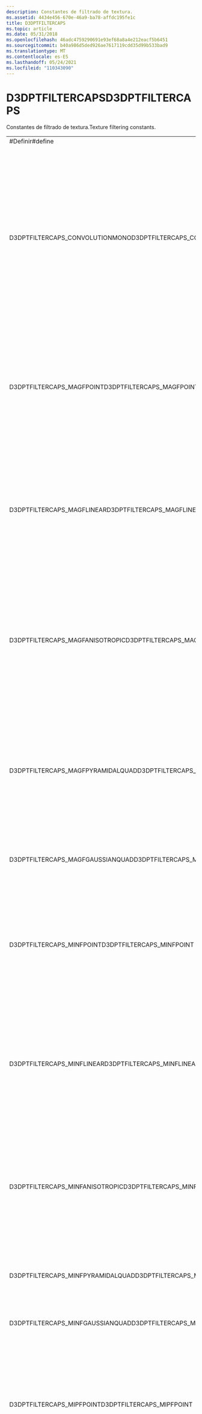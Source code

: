 ```yaml
---
description: Constantes de filtrado de textura.
ms.assetid: 4434e456-670e-46a9-ba78-affdc195fe1c
title: D3DPTFILTERCAPS
ms.topic: article
ms.date: 05/31/2018
ms.openlocfilehash: 46adc4759290691e93ef68a8a4e212eacf5b6451
ms.sourcegitcommit: b40a986d5ded926ae7617119cdd35d99b533bad9
ms.translationtype: MT
ms.contentlocale: es-ES
ms.lasthandoff: 05/24/2021
ms.locfileid: "110343090"
---
```

# <a name="d3dptfiltercaps"></a><span data-ttu-id="3a973-103">D3DPTFILTERCAPS</span><span class="sxs-lookup"><span data-stu-id="3a973-103">D3DPTFILTERCAPS</span></span>

<span data-ttu-id="3a973-104">Constantes de filtrado de textura.</span><span class="sxs-lookup"><span data-stu-id="3a973-104">Texture filtering constants.</span></span>



<table>
<colgroup>
<col style="width: 50%" />
<col style="width: 50%" />
</colgroup>
<tbody>
<tr class="odd">
<td><span data-ttu-id="3a973-105">#Definir</span><span class="sxs-lookup"><span data-stu-id="3a973-105">#define</span></span></td>
<td><span data-ttu-id="3a973-106">Descripción</span><span class="sxs-lookup"><span data-stu-id="3a973-106">Description</span></span></td>
</tr>
<tr class="even">
<td><span data-ttu-id="3a973-107">D3DPTFILTERCAPS_CONVOLUTIONMONO</span><span class="sxs-lookup"><span data-stu-id="3a973-107">D3DPTFILTERCAPS_CONVOLUTIONMONO</span></span></td>
<td><span data-ttu-id="3a973-108">El dispositivo admite el filtrado de convolución monocromática.</span><span class="sxs-lookup"><span data-stu-id="3a973-108">Device supports monochrome convolution filtering.</span></span> <span data-ttu-id="3a973-109">Este filtro se representa mediante el D3DTEXF_CONVOLUTIONMONO del tipo enumerado <a href="/windows/desktop/direct3d9/d3dtexturefiltertype"><strong>D3DTEXTUREFILTERTYPE.</strong></a></span><span class="sxs-lookup"><span data-stu-id="3a973-109">This filter is represented by the D3DTEXF_CONVOLUTIONMONO member of the <a href="/windows/desktop/direct3d9/d3dtexturefiltertype"><strong>D3DTEXTUREFILTERTYPE</strong></a> enumerated type.</span></span> 
<table>
<tbody>
<tr class="odd">
<td><span data-ttu-id="3a973-110">Diferencias entre Direct3D 9 y Direct3D 9Ex:</span><span class="sxs-lookup"><span data-stu-id="3a973-110">Differences between Direct3D 9 and Direct3D 9Ex:</span></span><br/> <span data-ttu-id="3a973-111">Esta marca solo está disponible en Direct3D 9Ex.</span><span class="sxs-lookup"><span data-stu-id="3a973-111">This flag is available in Direct3D 9Ex only.</span></span><br/></td>
</tr>
</tbody>
</table>

<p> </p></td>
</tr>
<tr class="odd">
<td><span data-ttu-id="3a973-112">D3DPTFILTERCAPS_MAGFPOINT</span><span class="sxs-lookup"><span data-stu-id="3a973-112">D3DPTFILTERCAPS_MAGFPOINT</span></span></td>
<td><span data-ttu-id="3a973-113">El dispositivo admite el filtrado de muestras de punto por fase para las texturas de aumento.</span><span class="sxs-lookup"><span data-stu-id="3a973-113">Device supports per-stage point-sample filtering for magnifying textures.</span></span> <span data-ttu-id="3a973-114">El filtro de ampliación de ejemplo de punto se representa D3DTEXF_POINT miembro del tipo enumerado <a href="/windows/desktop/direct3d9/d3dtexturefiltertype"><strong>D3DTEXTUREFILTERTYPE.</strong></a></span><span class="sxs-lookup"><span data-stu-id="3a973-114">The point-sample magnification filter is represented by the D3DTEXF_POINT member of the <a href="/windows/desktop/direct3d9/d3dtexturefiltertype"><strong>D3DTEXTUREFILTERTYPE</strong></a> enumerated type.</span></span></td>
</tr>
<tr class="even">
<td><span data-ttu-id="3a973-115">D3DPTFILTERCAPS_MAGFLINEAR</span><span class="sxs-lookup"><span data-stu-id="3a973-115">D3DPTFILTERCAPS_MAGFLINEAR</span></span></td>
<td><span data-ttu-id="3a973-116">El dispositivo admite el filtrado de interpolación bilineal por fase para la lupa de mapas MIP.</span><span class="sxs-lookup"><span data-stu-id="3a973-116">Device supports per-stage bilinear interpolation filtering for magnifying mipmaps.</span></span> <span data-ttu-id="3a973-117">El filtro mipmapping de interpolación bilineal se representa D3DTEXF_LINEAR miembro del tipo enumerado <a href="/windows/desktop/direct3d9/d3dtexturefiltertype"><strong>D3DTEXTUREFILTERTYPE.</strong></a></span><span class="sxs-lookup"><span data-stu-id="3a973-117">The bilinear interpolation mipmapping filter is represented by the D3DTEXF_LINEAR member of the <a href="/windows/desktop/direct3d9/d3dtexturefiltertype"><strong>D3DTEXTUREFILTERTYPE</strong></a> enumerated type.</span></span></td>
</tr>
<tr class="odd">
<td><span data-ttu-id="3a973-118">D3DPTFILTERCAPS_MAGFANISOTROPIC</span><span class="sxs-lookup"><span data-stu-id="3a973-118">D3DPTFILTERCAPS_MAGFANISOTROPIC</span></span></td>
<td><span data-ttu-id="3a973-119">El dispositivo admite el filtrado anisotropico por fase para las texturas de aumento.</span><span class="sxs-lookup"><span data-stu-id="3a973-119">Device supports per-stage anisotropic filtering for magnifying textures.</span></span> <span data-ttu-id="3a973-120">El filtro de ampliación anisotropica se representa mediante D3DTEXF_ANISOTROPIC miembro del tipo enumerado <a href="/windows/desktop/direct3d9/d3dtexturefiltertype"><strong>D3DTEXTUREFILTERTYPE.</strong></a></span><span class="sxs-lookup"><span data-stu-id="3a973-120">The anisotropic magnification filter is represented by the D3DTEXF_ANISOTROPIC member of the <a href="/windows/desktop/direct3d9/d3dtexturefiltertype"><strong>D3DTEXTUREFILTERTYPE</strong></a> enumerated type.</span></span></td>
</tr>
<tr class="even">
<td><span data-ttu-id="3a973-121">D3DPTFILTERCAPS_MAGFPYRAMIDALQUAD</span><span class="sxs-lookup"><span data-stu-id="3a973-121">D3DPTFILTERCAPS_MAGFPYRAMIDALQUAD</span></span></td>
<td><span data-ttu-id="3a973-122">El dispositivo admite el filtrado de muestras piramidales por fase para las texturas de lupa.</span><span class="sxs-lookup"><span data-stu-id="3a973-122">Device supports per-stage pyramidal sample filtering for magnifying textures.</span></span> <span data-ttu-id="3a973-123">El filtro de lupa piramidal se representa mediante D3DTEXF_PYRAMIDALQUAD miembro del tipo enumerado <a href="/windows/desktop/direct3d9/d3dtexturefiltertype"><strong>D3DTEXTUREFILTERTYPE.</strong></a></span><span class="sxs-lookup"><span data-stu-id="3a973-123">The pyramidal magnifying filter is represented by the D3DTEXF_PYRAMIDALQUAD member of the <a href="/windows/desktop/direct3d9/d3dtexturefiltertype"><strong>D3DTEXTUREFILTERTYPE</strong></a> enumerated type.</span></span></td>
</tr>
<tr class="odd">
<td><span data-ttu-id="3a973-124">D3DPTFILTERCAPS_MAGFGAUSSIANQUAD</span><span class="sxs-lookup"><span data-stu-id="3a973-124">D3DPTFILTERCAPS_MAGFGAUSSIANQUAD</span></span></td>
<td><span data-ttu-id="3a973-125">El dispositivo admite el filtrado de cuadrándes gaussiano por fase para las texturas de lupa.</span><span class="sxs-lookup"><span data-stu-id="3a973-125">Device supports per-stage Gaussian quad filtering for magnifying textures.</span></span></td>
</tr>
<tr class="even">
<td><span data-ttu-id="3a973-126">D3DPTFILTERCAPS_MINFPOINT</span><span class="sxs-lookup"><span data-stu-id="3a973-126">D3DPTFILTERCAPS_MINFPOINT</span></span></td>
<td><span data-ttu-id="3a973-127">El dispositivo admite el filtrado de muestras de punto por fase para la compresión de texturas.</span><span class="sxs-lookup"><span data-stu-id="3a973-127">Device supports per-stage point-sample filtering for minifying textures.</span></span> <span data-ttu-id="3a973-128">El filtro de minificación de ejemplo de punto se representa mediante D3DTEXF_POINT miembro del tipo enumerado <a href="/windows/desktop/direct3d9/d3dtexturefiltertype"><strong>D3DTEXTUREFILTERTYPE.</strong></a></span><span class="sxs-lookup"><span data-stu-id="3a973-128">The point-sample minification filter is represented by the D3DTEXF_POINT member of the <a href="/windows/desktop/direct3d9/d3dtexturefiltertype"><strong>D3DTEXTUREFILTERTYPE</strong></a> enumerated type.</span></span></td>
</tr>
<tr class="odd">
<td><span data-ttu-id="3a973-129">D3DPTFILTERCAPS_MINFLINEAR</span><span class="sxs-lookup"><span data-stu-id="3a973-129">D3DPTFILTERCAPS_MINFLINEAR</span></span></td>
<td><span data-ttu-id="3a973-130">El dispositivo admite el filtrado lineal por fase para la compresión de texturas.</span><span class="sxs-lookup"><span data-stu-id="3a973-130">Device supports per-stage linear filtering for minifying textures.</span></span> <span data-ttu-id="3a973-131">El filtro de minificación lineal se representa mediante D3DTEXF_LINEAR miembro del tipo enumerado <a href="/windows/desktop/direct3d9/d3dtexturefiltertype"><strong>D3DTEXTUREFILTERTYPE.</strong></a></span><span class="sxs-lookup"><span data-stu-id="3a973-131">The linear minification filter is represented by the D3DTEXF_LINEAR member of the <a href="/windows/desktop/direct3d9/d3dtexturefiltertype"><strong>D3DTEXTUREFILTERTYPE</strong></a> enumerated type.</span></span></td>
</tr>
<tr class="even">
<td><span data-ttu-id="3a973-132">D3DPTFILTERCAPS_MINFANISOTROPIC</span><span class="sxs-lookup"><span data-stu-id="3a973-132">D3DPTFILTERCAPS_MINFANISOTROPIC</span></span></td>
<td><span data-ttu-id="3a973-133">El dispositivo admite el filtrado anisotropico por fase para la compresión de texturas.</span><span class="sxs-lookup"><span data-stu-id="3a973-133">Device supports per-stage anisotropic filtering for minifying textures.</span></span> <span data-ttu-id="3a973-134">El filtro de minificación anisotropica se representa mediante D3DTEXF_ANISOTROPIC miembro del tipo enumerado <a href="/windows/desktop/direct3d9/d3dtexturefiltertype"><strong>D3DTEXTUREFILTERTYPE.</strong></a></span><span class="sxs-lookup"><span data-stu-id="3a973-134">The anisotropic minification filter is represented by the D3DTEXF_ANISOTROPIC member of the <a href="/windows/desktop/direct3d9/d3dtexturefiltertype"><strong>D3DTEXTUREFILTERTYPE</strong></a> enumerated type.</span></span></td>
</tr>
<tr class="odd">
<td><span data-ttu-id="3a973-135">D3DPTFILTERCAPS_MINFPYRAMIDALQUAD</span><span class="sxs-lookup"><span data-stu-id="3a973-135">D3DPTFILTERCAPS_MINFPYRAMIDALQUAD</span></span></td>
<td><span data-ttu-id="3a973-136">El dispositivo admite el filtrado de muestras piramidales por fase para la compresión de texturas.</span><span class="sxs-lookup"><span data-stu-id="3a973-136">Device supports per-stage pyramidal sample filtering for minifying textures.</span></span></td>
</tr>
<tr class="even">
<td><span data-ttu-id="3a973-137">D3DPTFILTERCAPS_MINFGAUSSIANQUAD</span><span class="sxs-lookup"><span data-stu-id="3a973-137">D3DPTFILTERCAPS_MINFGAUSSIANQUAD</span></span></td>
<td><span data-ttu-id="3a973-138">El dispositivo admite el filtrado de cuadrándes gaussiano por fase para la compresión de texturas.</span><span class="sxs-lookup"><span data-stu-id="3a973-138">Device supports per-stage Gaussian quad filtering for minifying textures.</span></span></td>
</tr>
<tr class="odd">
<td><span data-ttu-id="3a973-139">D3DPTFILTERCAPS_MIPFPOINT</span><span class="sxs-lookup"><span data-stu-id="3a973-139">D3DPTFILTERCAPS_MIPFPOINT</span></span></td>
<td><span data-ttu-id="3a973-140">El dispositivo admite el filtrado de ejemplo de punto por fase para mapas mip.</span><span class="sxs-lookup"><span data-stu-id="3a973-140">Device supports per-stage point-sample filtering for mipmaps.</span></span> <span data-ttu-id="3a973-141">El filtro mipmapping de ejemplo de punto se representa mediante el miembro D3DTEXF_POINT del tipo enumerado <a href="/windows/desktop/direct3d9/d3dtexturefiltertype"><strong>D3DTEXTUREFILTERTYPE.</strong></a></span><span class="sxs-lookup"><span data-stu-id="3a973-141">The point-sample mipmapping filter is represented by the D3DTEXF_POINT member of the <a href="/windows/desktop/direct3d9/d3dtexturefiltertype"><strong>D3DTEXTUREFILTERTYPE</strong></a> enumerated type.</span></span></td>
</tr>
<tr class="even">
<td><span data-ttu-id="3a973-142">D3DPTFILTERCAPS_MIPFLINEAR</span><span class="sxs-lookup"><span data-stu-id="3a973-142">D3DPTFILTERCAPS_MIPFLINEAR</span></span></td>
<td><span data-ttu-id="3a973-143">El dispositivo admite el filtrado de interpolación bilineal por fase para mapas MIP.</span><span class="sxs-lookup"><span data-stu-id="3a973-143">Device supports per-stage bilinear interpolation filtering for mipmaps.</span></span> <span data-ttu-id="3a973-144">El filtro mipmapping de interpolación bilineal se representa mediante D3DTEXF_LINEAR miembro del tipo enumerado <a href="/windows/desktop/direct3d9/d3dtexturefiltertype"><strong>D3DTEXTUREFILTERTYPE.</strong></a></span><span class="sxs-lookup"><span data-stu-id="3a973-144">The bilinear interpolation mipmapping filter is represented by the D3DTEXF_LINEAR member of the <a href="/windows/desktop/direct3d9/d3dtexturefiltertype"><strong>D3DTEXTUREFILTERTYPE</strong></a> enumerated type.</span></span></td>
</tr>
</tbody>
</table>



 

<span data-ttu-id="3a973-145">Estas constantes las usan los miembros TextureFilterCaps, CubeTextureFilterCaps, VolumeTextureFilterCaps y VertexTextureFilterCaps de [**D3DCAPS9.**](/windows/desktop/api/D3D9Caps/ns-d3d9caps-d3dcaps9)</span><span class="sxs-lookup"><span data-stu-id="3a973-145">These constants are used by TextureFilterCaps, CubeTextureFilterCaps, VolumeTextureFilterCaps, and VertexTextureFilterCaps members of [**D3DCAPS9**](/windows/desktop/api/D3D9Caps/ns-d3d9caps-d3dcaps9).</span></span>

## <a name="constant-information"></a><span data-ttu-id="3a973-146">Información constante</span><span class="sxs-lookup"><span data-stu-id="3a973-146">Constant Information</span></span>



|  <span data-ttu-id="3a973-147">Requisito</span><span class="sxs-lookup"><span data-stu-id="3a973-147">Requirement</span></span>                        | <span data-ttu-id="3a973-148">Value</span><span class="sxs-lookup"><span data-stu-id="3a973-148">Value</span></span>           |
|--------------------------|------------|
| <span data-ttu-id="3a973-149">Encabezado</span><span class="sxs-lookup"><span data-stu-id="3a973-149">Header</span></span>                   | <span data-ttu-id="3a973-150">d3d9caps.h</span><span class="sxs-lookup"><span data-stu-id="3a973-150">d3d9caps.h</span></span> |
| <span data-ttu-id="3a973-151">Sistema operativo mínimo</span><span class="sxs-lookup"><span data-stu-id="3a973-151">Minimum operating system</span></span> | <span data-ttu-id="3a973-152">Windows 98</span><span class="sxs-lookup"><span data-stu-id="3a973-152">Windows 98</span></span> |



 

## <a name="related-topics"></a><span data-ttu-id="3a973-153">Temas relacionados</span><span class="sxs-lookup"><span data-stu-id="3a973-153">Related topics</span></span>

<dl> <dt>

[<span data-ttu-id="3a973-154">Constantes de Direct3D</span><span class="sxs-lookup"><span data-stu-id="3a973-154">Direct3D Constants</span></span>](dx9-graphics-reference-d3d-constants.md)
</dt> </dl>

 

 
